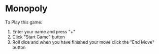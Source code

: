 # Monopoly

To Play this game:

1. Enter your name and press "+"
2. Click "Start Game" button
3. Roll dice and when you have finished your move click the "End Move" button
